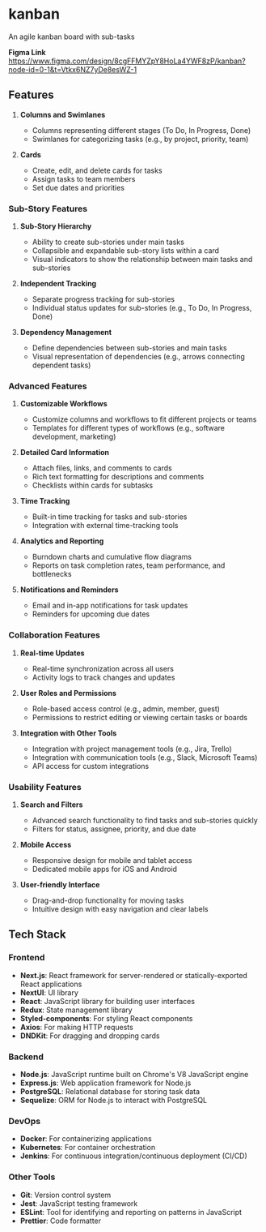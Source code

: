 # kanban
An agile kanban board with sub-tasks

**Figma Link**
https://www.figma.com/design/8cgFFMYZpY8HoLa4YWF8zP/kanban?node-id=0-1&t=Vtkx6NZ7yDe8esWZ-1

## Features
1. **Columns and Swimlanes**
   - Columns representing different stages (To Do, In Progress, Done)
   - Swimlanes for categorizing tasks (e.g., by project, priority, team)

2. **Cards**
   - Create, edit, and delete cards for tasks
   - Assign tasks to team members
   - Set due dates and priorities

### Sub-Story Features
1. **Sub-Story Hierarchy**
   - Ability to create sub-stories under main tasks
   - Collapsible and expandable sub-story lists within a card
   - Visual indicators to show the relationship between main tasks and sub-stories

2. **Independent Tracking**
   - Separate progress tracking for sub-stories
   - Individual status updates for sub-stories (e.g., To Do, In Progress, Done)

3. **Dependency Management**
   - Define dependencies between sub-stories and main tasks
   - Visual representation of dependencies (e.g., arrows connecting dependent tasks)

### Advanced Features
1. **Customizable Workflows**
   - Customize columns and workflows to fit different projects or teams
   - Templates for different types of workflows (e.g., software development, marketing)

2. **Detailed Card Information**
   - Attach files, links, and comments to cards
   - Rich text formatting for descriptions and comments
   - Checklists within cards for subtasks

3. **Time Tracking**
   - Built-in time tracking for tasks and sub-stories
   - Integration with external time-tracking tools

4. **Analytics and Reporting**
   - Burndown charts and cumulative flow diagrams
   - Reports on task completion rates, team performance, and bottlenecks

5. **Notifications and Reminders**
   - Email and in-app notifications for task updates
   - Reminders for upcoming due dates

### Collaboration Features
1. **Real-time Updates**
   - Real-time synchronization across all users
   - Activity logs to track changes and updates

2. **User Roles and Permissions**
   - Role-based access control (e.g., admin, member, guest)
   - Permissions to restrict editing or viewing certain tasks or boards

3. **Integration with Other Tools**
   - Integration with project management tools (e.g., Jira, Trello)
   - Integration with communication tools (e.g., Slack, Microsoft Teams)
   - API access for custom integrations

### Usability Features
1. **Search and Filters**
   - Advanced search functionality to find tasks and sub-stories quickly
   - Filters for status, assignee, priority, and due date

2. **Mobile Access**
   - Responsive design for mobile and tablet access
   - Dedicated mobile apps for iOS and Android

3. **User-friendly Interface**
   - Drag-and-drop functionality for moving tasks
   - Intuitive design with easy navigation and clear labels

## Tech Stack

### Frontend
- **Next.js**: React framework for server-rendered or statically-exported React applications
- **NextUI**: UI library
- **React**: JavaScript library for building user interfaces
- **Redux**: State management library
- **Styled-components**: For styling React components
- **Axios**: For making HTTP requests
- **DNDKit**: For dragging and dropping cards

### Backend
- **Node.js**: JavaScript runtime built on Chrome's V8 JavaScript engine
- **Express.js**: Web application framework for Node.js
- **PostgreSQL**: Relational database for storing task data
- **Sequelize**: ORM for Node.js to interact with PostgreSQL

### DevOps
- **Docker**: For containerizing applications
- **Kubernetes**: For container orchestration
- **Jenkins**: For continuous integration/continuous deployment (CI/CD)

### Other Tools
- **Git**: Version control system
- **Jest**: JavaScript testing framework
- **ESLint**: Tool for identifying and reporting on patterns in JavaScript
- **Prettier**: Code formatter